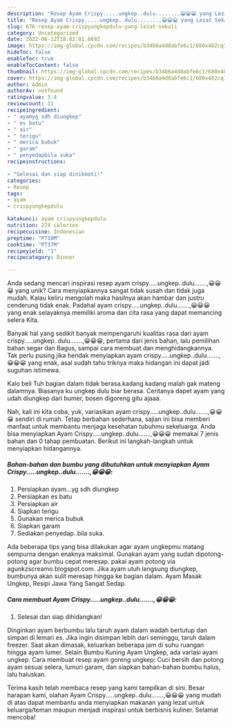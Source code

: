 ```yaml
---
description: "Resep Ayam Crispy.....ungkep..dulu.......,😀😀😀 yang Lezat Sekali"
title: "Resep Ayam Crispy.....ungkep..dulu.......,😀😀😀 yang Lezat Sekali"
slug: 676-resep-ayam-crispyungkepdulu-yang-lezat-sekali
category: Uncategorized
date: 2022-06-12T18:02:01.669Z
image: https://img-global.cpcdn.com/recipes/b34b6a4d8abfe6c1/680x482cq70/ayam-crispyungkepdulu-foto-resep-utama.jpg
hideToc: false
enableToc: true
enableTocContent: false
thumbnail: https://img-global.cpcdn.com/recipes/b34b6a4d8abfe6c1/680x482cq70/ayam-crispyungkepdulu-foto-resep-utama.jpg
cover: https://img-global.cpcdn.com/recipes/b34b6a4d8abfe6c1/680x482cq70/ayam-crispyungkepdulu-foto-resep-utama.jpg
author: Admin
authorAv: notfound
ratingvalue: 3.4
reviewcount: 11
recipeingredient:
- " ayamyg sdh diungkep"
- " es batu"
- " air"
- " terigu"
- " merica bubuk"
- " garam"
- " penyedapbila suka"
recipeinstructions:

- "Selesai dan siap dinikmati!"
categories:
- Resep
tags:
- ayam
- crispyungkepdulu

katakunci: ayam crispyungkepdulu 
nutrition: 274 calories
recipecuisine: Indonesian
preptime: "PT10M"
cooktime: "PT37M"
recipeyield: "1"
recipecategory: Dinner

---
```





Anda sedang mencari inspirasi resep ayam crispy.....ungkep..dulu.......,😀😀😀 yang unik? Cara menyiapkannya sangat tidak susah dan tidak juga mudah. Kalau keliru mengolah maka hasilnya akan hambar dan justru cenderung tidak enak. Padahal ayam crispy.....ungkep..dulu.......,😀😀😀 yang enak selayaknya memiliki aroma dan cita rasa yang dapat memancing selera Kita.





Banyak hal yang sedikit banyak mempengaruhi kualitas rasa dari ayam crispy.....ungkep..dulu.......,😀😀😀, pertama dari jenis bahan, lalu pemilihan bahan segar dan Bagus, sampai cara membuat dan menghidangkannya. Tak perlu pusing jika hendak menyiapkan ayam crispy.....ungkep..dulu.......,😀😀😀 yang enak,      asal sudah tahu triknya maka hidangan ini dapat jadi suguhan istimewa.














Kalo beli Tuh bagian dalam tidak berasa.kadang kadang malah gak mateng dalamnya. Biasanya ku ungkep dulu biar berasa. Ceritanya dapet ayam yang udah diungkep dari bumer, bosen digoreng gitu ajaaa.






Nah, kali ini kita coba, yuk, variasikan ayam crispy.....ungkep..dulu.......,😀😀😀 sendiri di rumah. Tetap berbahan sederhana, sajian ini bisa memberi manfaat untuk membantu menjaga kesehatan tubuhmu sekeluarga. Anda bisa menyiapkan Ayam Crispy.....ungkep..dulu.......,😀😀😀 memakai 7 jenis bahan dan 0 tahap pembuatan. Berikut ini langkah-langkah untuk menyiapkan hidangannya.

<!--inarticleads1-->

##### Bahan-bahan dan bumbu yang dibutuhkan untuk menyiapkan Ayam Crispy.....ungkep..dulu.......,😀😀😀:

1. Persiapkan  ayam...yg sdh diungkep
1. Persiapkan  es batu
1. Persiapkan  air
1. Siapkan  terigu
1. Gunakan  merica bubuk
1. Siapkan  garam
1. Sediakan  penyedap..bila suka.


Ada beberapa tips yang bisa dilakukan agar ayam ungkepmu matang sempurna dengan enaknya maksimal. Gunakan ayam yang sudah dipotong-potong agar bumbu cepat meresap. pakai ayam potong via agunkzscreamo.blogspot.com. Jika ayam utuh langsung diungkep, bumbunya akan sulit meresap hingga ke bagian dalam. Ayam Masak Ungkep, Resipi Jawa Yang Sangat Sedap. 

<!--inarticleads2-->

##### Cara membuat Ayam Crispy.....ungkep..dulu.......,😀😀😀:


1. Selesai dan siap dihidangkan!

Dinginkan ayam berbumbu lalu taruh ayam dalam wadah bertutup dan simpan di lemari es. Jika ingin disimpan lebih dari seminggu, taruh dalam freezer. Saat akan dimasak, keluarkan beberapa jam di suhu ruangan hingga ayam lumer. Selain Bumbu Kuning Ayam Ungkep, ada variasi ayam ungkep. Cara membuat resep ayam goreng ungkep: Cuci bersih dan potong ayam sesuai selera, lumuri garam, dan siapkan bahan-bahan bumbu halus, lalu haluskan. 

Terima kasih telah membaca resep yang kami tampilkan di sini. Besar harapan kami, olahan Ayam Crispy.....ungkep..dulu.......,😀😀😀 yang mudah di atas dapat membantu anda menyiapkan makanan yang lezat untuk keluarga/teman maupun menjadi inspirasi untuk berbisnis kuliner. Selamat mencoba!
